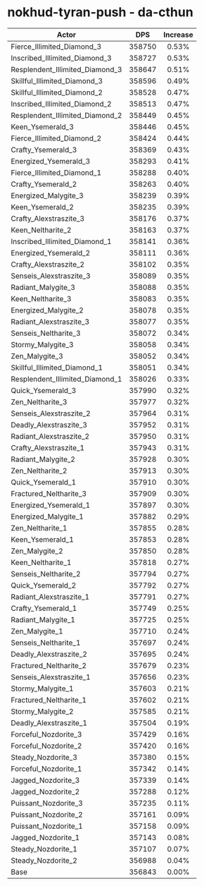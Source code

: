 # nokhud-tyran-push - da-cthun
| Actor | DPS | Increase |
|---|:---:|:---:|
|Fierce_Illimited_Diamond_3|358750|0.53%|
|Inscribed_Illimited_Diamond_3|358727|0.53%|
|Resplendent_Illimited_Diamond_3|358647|0.51%|
|Skillful_Illimited_Diamond_3|358596|0.49%|
|Skillful_Illimited_Diamond_2|358528|0.47%|
|Inscribed_Illimited_Diamond_2|358513|0.47%|
|Resplendent_Illimited_Diamond_2|358449|0.45%|
|Keen_Ysemerald_3|358446|0.45%|
|Fierce_Illimited_Diamond_2|358424|0.44%|
|Crafty_Ysemerald_3|358369|0.43%|
|Energized_Ysemerald_3|358293|0.41%|
|Fierce_Illimited_Diamond_1|358288|0.40%|
|Crafty_Ysemerald_2|358263|0.40%|
|Energized_Malygite_3|358239|0.39%|
|Keen_Ysemerald_2|358235|0.39%|
|Crafty_Alexstraszite_3|358176|0.37%|
|Keen_Neltharite_2|358163|0.37%|
|Inscribed_Illimited_Diamond_1|358141|0.36%|
|Energized_Ysemerald_2|358111|0.36%|
|Crafty_Alexstraszite_2|358102|0.35%|
|Senseis_Alexstraszite_3|358089|0.35%|
|Radiant_Malygite_3|358088|0.35%|
|Keen_Neltharite_3|358083|0.35%|
|Energized_Malygite_2|358078|0.35%|
|Radiant_Alexstraszite_3|358077|0.35%|
|Senseis_Neltharite_3|358072|0.34%|
|Stormy_Malygite_3|358058|0.34%|
|Zen_Malygite_3|358052|0.34%|
|Skillful_Illimited_Diamond_1|358051|0.34%|
|Resplendent_Illimited_Diamond_1|358026|0.33%|
|Quick_Ysemerald_3|357990|0.32%|
|Zen_Neltharite_3|357977|0.32%|
|Senseis_Alexstraszite_2|357964|0.31%|
|Deadly_Alexstraszite_3|357952|0.31%|
|Radiant_Alexstraszite_2|357950|0.31%|
|Crafty_Alexstraszite_1|357943|0.31%|
|Radiant_Malygite_2|357928|0.30%|
|Zen_Neltharite_2|357913|0.30%|
|Quick_Ysemerald_1|357910|0.30%|
|Fractured_Neltharite_3|357909|0.30%|
|Energized_Ysemerald_1|357897|0.30%|
|Energized_Malygite_1|357882|0.29%|
|Zen_Neltharite_1|357855|0.28%|
|Keen_Ysemerald_1|357853|0.28%|
|Zen_Malygite_2|357850|0.28%|
|Keen_Neltharite_1|357818|0.27%|
|Senseis_Neltharite_2|357794|0.27%|
|Quick_Ysemerald_2|357792|0.27%|
|Radiant_Alexstraszite_1|357791|0.27%|
|Crafty_Ysemerald_1|357749|0.25%|
|Radiant_Malygite_1|357725|0.25%|
|Zen_Malygite_1|357710|0.24%|
|Senseis_Neltharite_1|357697|0.24%|
|Deadly_Alexstraszite_2|357695|0.24%|
|Fractured_Neltharite_2|357679|0.23%|
|Senseis_Alexstraszite_1|357656|0.23%|
|Stormy_Malygite_1|357603|0.21%|
|Fractured_Neltharite_1|357602|0.21%|
|Stormy_Malygite_2|357585|0.21%|
|Deadly_Alexstraszite_1|357504|0.19%|
|Forceful_Nozdorite_3|357429|0.16%|
|Forceful_Nozdorite_2|357420|0.16%|
|Steady_Nozdorite_3|357380|0.15%|
|Forceful_Nozdorite_1|357342|0.14%|
|Jagged_Nozdorite_3|357339|0.14%|
|Jagged_Nozdorite_2|357288|0.12%|
|Puissant_Nozdorite_3|357235|0.11%|
|Puissant_Nozdorite_2|357161|0.09%|
|Puissant_Nozdorite_1|357158|0.09%|
|Jagged_Nozdorite_1|357143|0.08%|
|Steady_Nozdorite_1|357107|0.07%|
|Steady_Nozdorite_2|356988|0.04%|
|Base|356843|0.00%|
